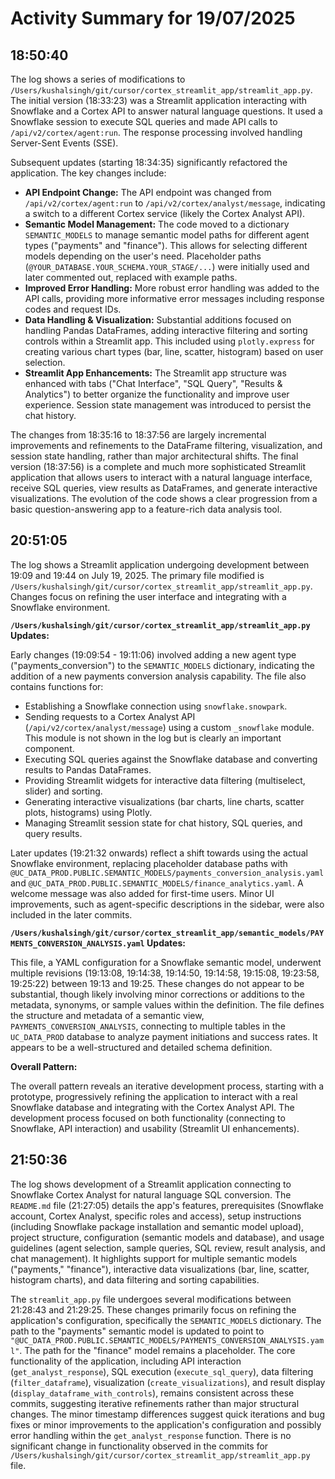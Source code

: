 # Activity Summary for 19/07/2025

## 18:50:40
The log shows a series of modifications to `/Users/kushalsingh/git/cursor/cortex_streamlit_app/streamlit_app.py`.  The initial version (18:33:23) was a Streamlit application interacting with Snowflake and a Cortex API to answer natural language questions.  It used a  Snowflake session to execute SQL queries and made API calls to `/api/v2/cortex/agent:run`. The response processing involved handling Server-Sent Events (SSE).

Subsequent updates (starting 18:34:35) significantly refactored the application. The key changes include:

* **API Endpoint Change:** The API endpoint was changed from `/api/v2/cortex/agent:run` to `/api/v2/cortex/analyst/message`, indicating a switch to a different Cortex service (likely the Cortex Analyst API).
* **Semantic Model Management:** The code moved to a dictionary `SEMANTIC_MODELS` to manage semantic model paths for different agent types ("payments" and "finance").  This allows for selecting different models depending on the user's need.  Placeholder paths (`@YOUR_DATABASE.YOUR_SCHEMA.YOUR_STAGE/...`) were initially used and later  commented out, replaced with example paths.
* **Improved Error Handling:** More robust error handling was added to the API calls, providing more informative error messages including response codes and request IDs.
* **Data Handling & Visualization:** Substantial additions focused on handling Pandas DataFrames, adding interactive filtering and sorting controls within a Streamlit app.  This included using `plotly.express` for creating various chart types (bar, line, scatter, histogram) based on user selection.
* **Streamlit App Enhancements:** The Streamlit app structure was enhanced with tabs ("Chat Interface", "SQL Query", "Results & Analytics") to better organize the functionality and improve user experience.  Session state management was introduced to persist the chat history.

The changes from 18:35:16 to 18:37:56 are largely incremental improvements and refinements to the DataFrame filtering, visualization, and session state handling, rather than major architectural shifts.  The final version (18:37:56)  is a complete and much more sophisticated Streamlit application that allows users to interact with a natural language interface, receive SQL queries, view results as DataFrames, and generate interactive visualizations. The evolution of the code shows a clear progression from a basic question-answering app to a feature-rich data analysis tool.


## 20:51:05
The log shows a Streamlit application undergoing development between 19:09 and 19:44 on July 19, 2025.  The primary file modified is `/Users/kushalsingh/git/cursor/cortex_streamlit_app/streamlit_app.py`.  Changes focus on refining the user interface and integrating with a Snowflake environment.

**`/Users/kushalsingh/git/cursor/cortex_streamlit_app/streamlit_app.py` Updates:**

Early changes (19:09:54 - 19:11:06) involved adding a new agent type ("payments_conversion") to the `SEMANTIC_MODELS` dictionary,  indicating the addition of a new payments conversion analysis capability.  The file also contains functions for:

*   Establishing a Snowflake connection using `snowflake.snowpark`.
*   Sending requests to a Cortex Analyst API (`/api/v2/cortex/analyst/message`) using a custom `_snowflake` module.  This module is not shown in the log but is clearly an important component.
*   Executing SQL queries against the Snowflake database and converting results to Pandas DataFrames.
*   Providing Streamlit widgets for interactive data filtering (multiselect, slider) and sorting.
*   Generating interactive visualizations (bar charts, line charts, scatter plots, histograms) using Plotly.
*   Managing Streamlit session state for chat history, SQL queries, and query results.

Later updates (19:21:32 onwards) reflect a shift towards using the actual Snowflake environment, replacing placeholder database paths with  `@UC_DATA_PROD.PUBLIC.SEMANTIC_MODELS/payments_conversion_analysis.yaml` and `@UC_DATA_PROD.PUBLIC.SEMANTIC_MODELS/finance_analytics.yaml`. A welcome message was also added for first-time users.  Minor UI improvements, such as agent-specific descriptions in the sidebar, were also included in the later commits.


**`/Users/kushalsingh/git/cursor/cortex_streamlit_app/semantic_models/PAYMENTS_CONVERSION_ANALYSIS.yaml` Updates:**

This file, a YAML configuration for a Snowflake semantic model, underwent multiple revisions (19:13:08, 19:14:38, 19:14:50, 19:14:58, 19:15:08, 19:23:58, 19:25:22) between 19:13 and 19:25. These changes do not appear to be substantial, though likely involving minor corrections or additions to the metadata, synonyms, or sample values within the definition. The file defines the structure and metadata of a semantic view, `PAYMENTS_CONVERSION_ANALYSIS`, connecting to multiple tables in the `UC_DATA_PROD` database to analyze payment initiations and success rates.  It appears to be a well-structured and detailed schema definition.


**Overall Pattern:**

The overall pattern reveals an iterative development process, starting with a prototype, progressively refining the application to interact with a real Snowflake database and integrating with the Cortex Analyst API.  The development process focused on both functionality (connecting to Snowflake, API interaction) and usability (Streamlit UI enhancements).


## 21:50:36
The log shows development of a Streamlit application connecting to Snowflake Cortex Analyst for natural language SQL conversion.  The `README.md` file (21:27:05) details the app's features, prerequisites (Snowflake account, Cortex Analyst, specific roles and access), setup instructions (including Snowflake package installation and semantic model upload), project structure, configuration (semantic models and database), and usage guidelines (agent selection, sample queries, SQL review, result analysis, and chat management).  It highlights support for multiple semantic models ("payments," "finance"), interactive data visualizations (bar, line, scatter, histogram charts), and data filtering and sorting capabilities.

The `streamlit_app.py` file undergoes several modifications between 21:28:43 and 21:29:25. These changes primarily focus on refining the application's configuration, specifically the `SEMANTIC_MODELS` dictionary. The path to the "payments" semantic model is updated to point to  `"@UC_DATA_PROD.PUBLIC.SEMANTIC_MODELS/PAYMENTS_CONVERSION_ANALYSIS.yaml"`. The path for the "finance" model remains a placeholder.  The core functionality of the application, including API interaction (`get_analyst_response`), SQL execution (`execute_sql_query`), data filtering (`filter_dataframe`), visualization (`create_visualizations`), and result display (`display_dataframe_with_controls`), remains consistent across these commits, suggesting iterative refinements rather than major structural changes.  The minor timestamp differences suggest quick iterations and bug fixes or minor improvements to the application's configuration and possibly error handling within the `get_analyst_response` function.  There is no significant change in functionality observed in the commits for `/Users/kushalsingh/git/cursor/cortex_streamlit_app/streamlit_app.py` file.
